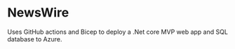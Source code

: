 # NewsWire

Uses GitHub actions and Bicep to deploy a .Net core MVP web app and SQL database to Azure.